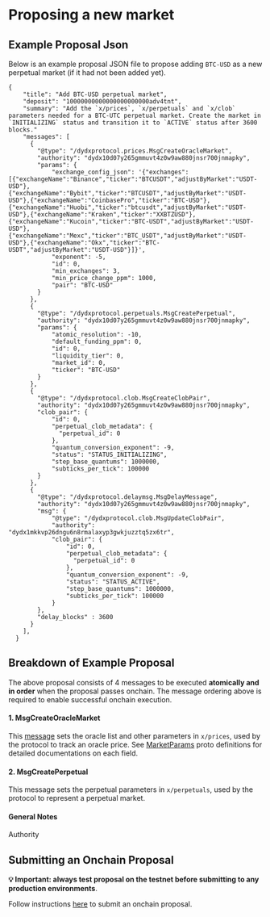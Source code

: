 # Proposing a new market

## Example Proposal Json
Below is an example proposal JSON file to propose adding `BTC-USD` as a new perpetual market (if it had not been added yet).

```
{
    "title": "Add BTC-USD perpetual market",
    "deposit": "10000000000000000000000adv4tnt",
    "summary": "Add the `x/prices`, `x/perpetuals` and `x/clob` parameters needed for a BTC-UTC perpetual market. Create the market in `INITIALIZING` status and transition it to `ACTIVE` status after 3600 blocks."
    "messages": [
      {
        "@type": "/dydxprotocol.prices.MsgCreateOracleMarket",
        "authority": "dydx10d07y265gmmuvt4z0w9aw880jnsr700jnmapky",
        "params": {
            "exchange_config_json": '{"exchanges":[{"exchangeName":"Binance","ticker":"BTCUSDT","adjustByMarket":"USDT-USD"},{"exchangeName":"Bybit","ticker":"BTCUSDT","adjustByMarket":"USDT-USD"},{"exchangeName":"CoinbasePro","ticker":"BTC-USD"},{"exchangeName":"Huobi","ticker":"btcusdt","adjustByMarket":"USDT-USD"},{"exchangeName":"Kraken","ticker":"XXBTZUSD"},{"exchangeName":"Kucoin","ticker":"BTC-USDT","adjustByMarket":"USDT-USD"},{"exchangeName":"Mexc","ticker":"BTC_USDT","adjustByMarket":"USDT-USD"},{"exchangeName":"Okx","ticker":"BTC-USDT","adjustByMarket":"USDT-USD"}]}',
            "exponent": -5,
            "id": 0,
            "min_exchanges": 3,
            "min_price_change_ppm": 1000,
            "pair": "BTC-USD"
        }
      },
      {
        "@type": "/dydxprotocol.perpetuals.MsgCreatePerpetual",
        "authority": "dydx10d07y265gmmuvt4z0w9aw880jnsr700jnmapky",
        "params": {
            "atomic_resolution": -10,
            "default_funding_ppm": 0,
            "id": 0,
            "liquidity_tier": 0,
            "market_id": 0,
            "ticker": "BTC-USD"
        }
      },
      {
        "@type": "/dydxprotocol.clob.MsgCreateClobPair",
        "authority": "dydx10d07y265gmmuvt4z0w9aw880jnsr700jnmapky",
        "clob_pair": {
            "id": 0,
            "perpetual_clob_metadata": {
              "perpetual_id": 0
            },
            "quantum_conversion_exponent": -9,
            "status": "STATUS_INITIALIZING",
            "step_base_quantums": 1000000,
            "subticks_per_tick": 100000
        }
      },
      {
        "@type": "/dydxprotocol.delaymsg.MsgDelayMessage",
        "authority": "dydx10d07y265gmmuvt4z0w9aw880jnsr700jnmapky",
        "msg": {
            "@type": "/dydxprotocol.clob.MsgUpdateClobPair",
            "authority": "dydx1mkkvp26dngu6n8rmalaxyp3gwkjuzztq5zx6tr",
            "clob_pair": {
                "id": 0,
                "perpetual_clob_metadata": {
                  "perpetual_id": 0
                },
                "quantum_conversion_exponent": -9,
                "status": "STATUS_ACTIVE",
                "step_base_quantums": 1000000,
                "subticks_per_tick": 100000
            }
        },
        "delay_blocks" : 3600
      }
    ],
  }
  ```

## Breakdown of Example Proposal

The above proposal consists of 4 messages to be executed **atomically and in order** when the proposal passes onchain. The message ordering above is required to enable successful onchain execution.

#### 1. MsgCreateOracleMarket

This [message](https://github.com/dydxprotocol/v4-chain/blob/0a01da5ba17b6ca26cef6c0e183c6676a1a4e5dc/proto/dydxprotocol/prices/tx.proto#L28) sets the oracle list and other parameters in `x/prices`, used by the protocol to track an oracle price. See [MarketParams](https://github.com/dydxprotocol/v4-chain/blob/0a01da5ba17b6ca26cef6c0e183c6676a1a4e5dc/proto/dydxprotocol/prices/market_param.proto#L10) proto definitions for detailed documentations on each field.

#### 2. MsgCreatePerpetual

This message sets the perpetual parameters in `x/perpetuals`, used by the protocol to represent a perpetual market.

#### General Notes

Authority


## Submitting an Onchain Proposal

**💡 Important: always test proposal on the testnet before submitting to any production environments**.

Follow instructions [here](./submitting_a_proposal.md) to submit an onchain proposal.

